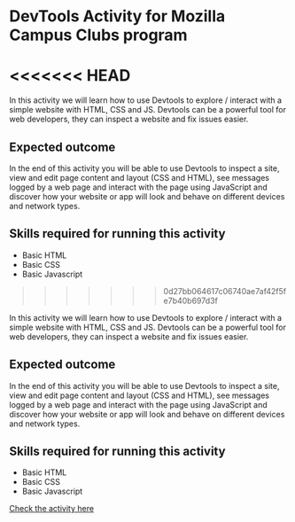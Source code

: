 # DevTools Activity for Mozilla Campus Clubs program
<<<<<<< HEAD
=======

In this activity we will learn how to use Devtools to explore / interact with a simple website with HTML, CSS and JS. Devtools can be a powerful tool for web developers, they can inspect a website and fix issues easier.

## Expected outcome
In the end of this activity you will be able to use Devtools to inspect a site, view and edit page content and layout (CSS and HTML), see messages logged by a web page and interact with the page using JavaScript and discover how your website or app will look and behave on different devices and network types.

## Skills required for running this activity
- Basic HTML
- Basic CSS
- Basic Javascript


>>>>>>> 0d27bb064617c06740ae7af42f5fe7b40b697d3f

In this activity we will learn how to use Devtools to explore / interact with a simple website with HTML, CSS and JS. Devtools can be a powerful tool for web developers, they can inspect a website and fix issues easier.

## Expected outcome
In the end of this activity you will be able to use Devtools to inspect a site, view and edit page content and layout (CSS and HTML), see messages logged by a web page and interact with the page using JavaScript and discover how your website or app will look and behave on different devices and network types.

## Skills required for running this activity
- Basic HTML
- Basic CSS
- Basic Javascript



[Check the activity here](https://mozillacampusclubs.github.io/Using-Devtools/index.html) 
